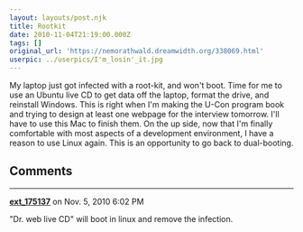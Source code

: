 ```yaml
---
layout: layouts/post.njk
title: Rootkit
date: 2010-11-04T21:19:00.000Z
tags: []
original_url: 'https://nemorathwald.dreamwidth.org/338069.html'
userpic: ../userpics/I'm_losin'_it.jpg
---
```

My laptop just got infected with a root-kit, and won't boot. Time for me to use an Ubuntu live CD to get data off the laptop, format the drive, and reinstall Windows. This is right when I'm making the U-Con program book and trying to design at least one webpage for the interview tomorrow. I'll have to use this Mac to finish them. On the up side, now that I'm finally comfortable with most aspects of a development environment, I have a reason to use Linux again. This is an opportunity to go back to dual-booting.

## Comments

---

**[ext_175137](https://www.dreamwidth.org/users/ext_175137)** on Nov. 5, 2010 6:02 PM

"Dr. web live CD" will boot in linux and remove the infection.
